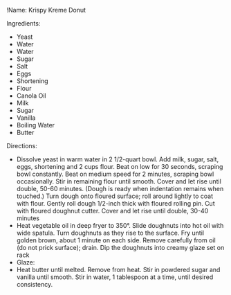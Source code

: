 !Name: Krispy Kreme Donut

Ingredients:
- Yeast
- Water
- Water
- Sugar
- Salt
- Eggs
- Shortening
- Flour
- Canola Oil
- Milk
- Sugar
- Vanilla
- Boiling Water
- Butter

Directions:
- Dissolve yeast in warm water in 2 1/2-quart bowl. Add milk, sugar, salt, eggs, shortening and 2 cups flour. Beat on low for 30 seconds, scraping bowl constantly. Beat on medium speed for 2 minutes, scraping bowl occasionally. Stir in remaining flour until smooth. Cover and let rise until double, 50-60 minutes. (Dough is ready when indentation remains when touched.) Turn dough onto floured surface; roll around lightly to coat with flour. Gently roll dough 1/2-inch thick with floured rolling pin. Cut with floured doughnut cutter. Cover and let rise until double, 30-40 minutes
- Heat vegetable oil in deep fryer to 350°. Slide doughnuts into hot oil with wide spatula. Turn doughnuts as they rise to the surface. Fry until golden brown, about 1 minute on each side. Remove carefully from oil (do not prick surface); drain. Dip the doughnuts into creamy glaze set on rack
- Glaze: 
- Heat butter until melted. Remove from heat. Stir in powdered sugar and vanilla until smooth. Stir in water, 1 tablespoon at a time, until desired consistency.
